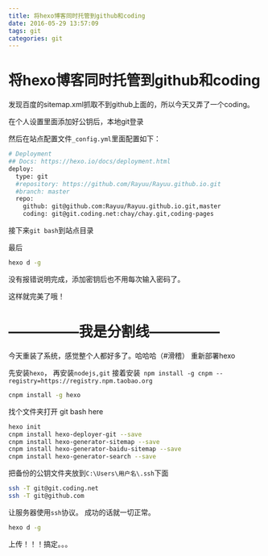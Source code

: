 ```yaml
---
title: 将hexo博客同时托管到github和coding
date: 2016-05-29 13:57:09
tags: git
categories: git
---
```

# 将hexo博客同时托管到github和coding

发现百度的sitemap.xml抓取不到github上面的，所以今天又弄了一个coding。

在个人设置里面添加好公钥后，本地git登录

然后在站点配置文件`_config.yml`里面配置如下：

<!--more-->
```bash
# Deployment
## Docs: https://hexo.io/docs/deployment.html
deploy:
  type: git
  #repository: https://github.com/Rayuu/Rayuu.github.io.git
  #branch: master
  repo:
    github: git@github.com:Rayuu/Rayuu.github.io.git,master
    coding: git@git.coding.net:chay/chay.git,coding-pages

```

接下来`git bash`到站点目录

最后

```bash
hexo d -g

```

没有报错说明完成，添加密钥后也不用每次输入密码了。

这样就完美了哦！

# —————我是分割线—————

今天重装了系统，感觉整个人都好多了。哈哈哈（#滑稽）
重新部署hexo

先安装`hexo`，
再安装`nodejs,git`
接着安装` npm install -g cnpm --registry=https://registry.npm.taobao.org`
```bash
cnpm install -g hexo
```
找个文件夹打开 git bash here
```bash
hexo init
cnpm install hexo-deployer-git --save
cnpm install hexo-generator-sitemap --save
cnpm install hexo-generator-baidu-sitemap --save
cnpm install hexo-generator-search --save
```

把备份的公钥文件夹放到`C:\Users\用户名\.ssh`下面
```bash
ssh -T git@git.coding.net
ssh -T git@github.com
```
让服务器使用`ssh`协议。
成功的话就一切正常。
```bash
hexo d -g
```

上传！！！搞定。。。
